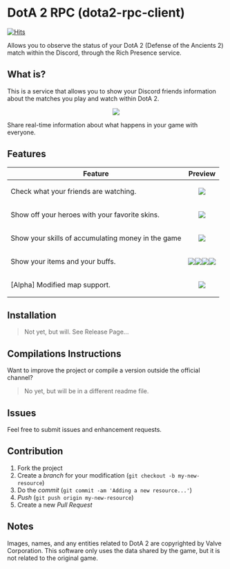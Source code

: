 # DotA 2 RPC (dota2-rpc-client)

 [![Hits](https://hits.seeyoufarm.com/api/count/incr/badge.svg?url=https%3A%2F%2Fgithub.com%2Fandsfonseca%2Fdota2-rpc-client&count_bg=%2379C83D&title_bg=%23555555&icon=&icon_color=%23E7E7E7&title=hits&edge_flat=false)](#)

Allows you to observe the status of your DotA 2 (Defense of the Ancients 2) match within the Discord, through the Rich Presence service.

## What is?

This is a service that allows you to show your Discord friends information about the matches you play and watch within DotA 2.

<p align="center">
  <img src="https://user-images.githubusercontent.com/7833466/164252216-de275d6d-dcc3-42db-9a80-de4840a438cb.gif"> 
</p>

Share real-time information about what happens in your game with everyone.

## Features

| Feature | Preview |
|---------|---------|
| Check what your friends are watching.       |   <p align="center"><img src="https://user-images.githubusercontent.com/7833466/164255951-10e4536e-4050-4a42-b2d8-68397d8fa33e.gif"></p>      |
| Show off your heroes with your favorite skins.      | <p align="center"><img src="https://user-images.githubusercontent.com/7833466/164260982-7597cde7-02b3-4c3d-8836-e56796caa12a.gif"></p>        |
| Show your skills of accumulating money in the game       | <p align="center"><img src="https://user-images.githubusercontent.com/7833466/164261275-7f6ee3cf-a2a6-4c20-8a5f-d1be3b84714a.gif"></p>        |
| Show your items and your buffs.       | <p align="center"><img src="https://user-images.githubusercontent.com/7833466/164261286-c5f9df38-c542-40ec-afc8-7b8eefeaccaf.gif"><img src="https://user-images.githubusercontent.com/7833466/164261297-1e0628a8-6cbf-435a-883c-c8e113984c3a.gif"><img src="https://user-images.githubusercontent.com/7833466/164261312-f2a747cc-42b8-47a8-83bd-86ad5dd6d337.gif"><img src="https://user-images.githubusercontent.com/7833466/164261328-833cd472-7524-4327-8cb1-61db62c45d35.gif"></p>        |
| \[Alpha\] Modified map support.       | <p align="center"><img src="https://user-images.githubusercontent.com/7833466/164261343-60a31c39-4737-4ee0-a157-199e97fbb838.gif">        |


## Installation

> Not yet, but will. See Release Page...

## Compilations Instructions

Want to improve the project or compile a version outside the official channel?

> No yet, but will be in a different readme file.

## Issues

Feel free to submit issues and enhancement requests.

## Contribution

1. Fork the project
2. Create a _branch_ for your modification (`git checkout -b my-new-resource`)
3. Do the _commit_ (`git commit -am 'Adding a new resource...'`)
4. _Push_ (`git push origin my-new-resource`)
5. Create a new _Pull Request_ 

## Notes

Images, names, and any entities related to DotA 2 are copyrighted by Valve Corporation. This software only uses the data shared by the game, but it is not related to the original game.
